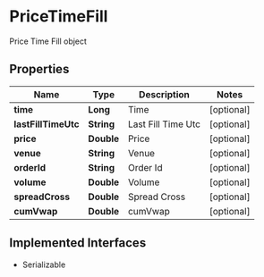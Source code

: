 

# PriceTimeFill

Price Time Fill object

## Properties

Name | Type | Description | Notes
------------ | ------------- | ------------- | -------------
**time** | **Long** | Time |  [optional]
**lastFillTimeUtc** | **String** | Last Fill Time Utc |  [optional]
**price** | **Double** | Price |  [optional]
**venue** | **String** | Venue |  [optional]
**orderId** | **String** | Order Id |  [optional]
**volume** | **Double** | Volume |  [optional]
**spreadCross** | **Double** | Spread Cross |  [optional]
**cumVwap** | **Double** | cumVwap |  [optional]


## Implemented Interfaces

* Serializable


